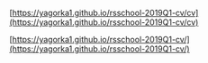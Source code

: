 [https://yagorka1.github.io/rsschool-2019Q1-cv/cv](https://yagorka1.github.io/rsschool-2019Q1-cv/cv)

[https://yagorka1.github.io/rsschool-2019Q1-cv/](https://yagorka1.github.io/rsschool-2019Q1-cv/)